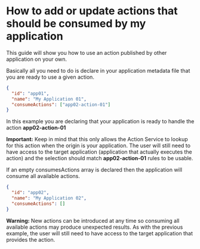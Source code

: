 <head><title>How to add or update actions that should be consumed by my application</title></head>

# How to add or update actions that should be consumed by my application

This guide will show you how to use an action published by other application on your own.

Basically all you need to do is declare in your application metadata file that you are ready to use a given action.

```json
{
  "id": "app01",
  "name": "My Application 01",
  "consumeActions": ["app02-action-01"]
}
```

In this example you are declaring that your application is ready to handle the action **app02-action-01**

**Important:** Keep in mind that this only allows the Action Service to lookup for this action when the origin is your application.
The user will still need to have access to the target application (application that actually executes the action) and
the selection should match **app02-action-01** rules to be usable.

If an empty consumesActions array is declared then the application will consume all available actions.

```json
{
  "id": "app02",
  "name": "My Application 02",
  "consumeActions": []
}
```

**Warning:** New actions can be introduced at any time so consuming all available actions may produce unexpected results.
As with the previous example, the user will still need to have access to the target application that provides the action.